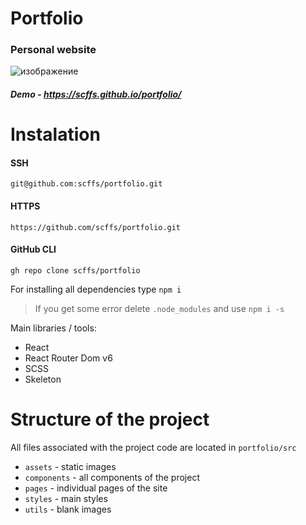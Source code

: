# Portfolio
### Personal website

![изображение](https://user-images.githubusercontent.com/67464545/216356309-7385f8c4-238d-49b8-aec0-86a31e4c4ece.png)

##### Demo - https://scffs.github.io/portfolio/

# Instalation

#### SSH
```
git@github.com:scffs/portfolio.git
```
#### HTTPS
```
https://github.com/scffs/portfolio.git
```
#### GitHub CLI
```
gh repo clone scffs/portfolio
```
For installing all dependencies type `npm i`
> If you get some error delete `.node_modules` and use `npm i -s`

Main libraries / tools:
+ React
+ React Router Dom v6
+ SCSS
+ Skeleton

# Structure of the project
All files associated with the project code are located in `portfolio/src`
+ `assets` - static images
+ `components` - all components of the project
+ `pages` - individual pages of the site
+ `styles` - main styles 
+ `utils` - blank images
